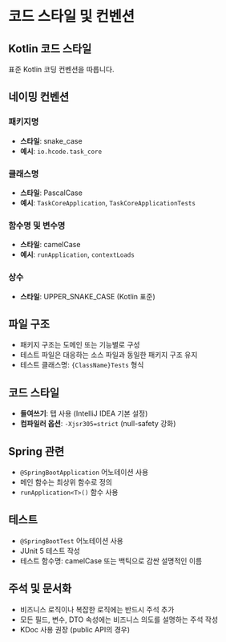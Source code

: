 # 코드 스타일 및 컨벤션

## Kotlin 코드 스타일
표준 Kotlin 코딩 컨벤션을 따릅니다.

## 네이밍 컨벤션

### 패키지명
- **스타일**: snake_case
- **예시**: `io.hcode.task_core`

### 클래스명
- **스타일**: PascalCase
- **예시**: `TaskCoreApplication`, `TaskCoreApplicationTests`

### 함수명 및 변수명
- **스타일**: camelCase
- **예시**: `runApplication`, `contextLoads`

### 상수
- **스타일**: UPPER_SNAKE_CASE (Kotlin 표준)

## 파일 구조
- 패키지 구조는 도메인 또는 기능별로 구성
- 테스트 파일은 대응하는 소스 파일과 동일한 패키지 구조 유지
- 테스트 클래스명: `{ClassName}Tests` 형식

## 코드 스타일
- **들여쓰기**: 탭 사용 (IntelliJ IDEA 기본 설정)
- **컴파일러 옵션**: `-Xjsr305=strict` (null-safety 강화)

## Spring 관련
- `@SpringBootApplication` 어노테이션 사용
- 메인 함수는 최상위 함수로 정의
- `runApplication<T>()` 함수 사용

## 테스트
- `@SpringBootTest` 어노테이션 사용
- JUnit 5 테스트 작성
- 테스트 함수명: camelCase 또는 백틱으로 감싼 설명적인 이름

## 주석 및 문서화
- 비즈니스 로직이나 복잡한 로직에는 반드시 주석 추가
- 모든 필드, 변수, DTO 속성에는 비즈니스 의도를 설명하는 주석 작성
- KDoc 사용 권장 (public API의 경우)